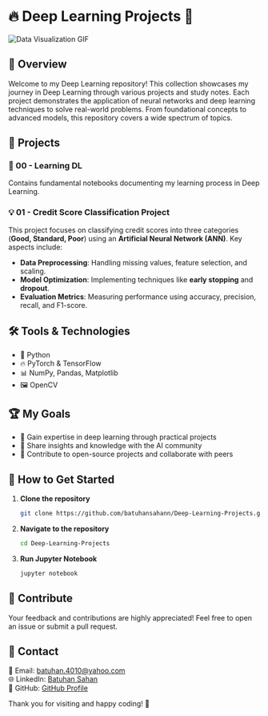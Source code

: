 # 🔥 Deep Learning Projects 🚀
![Data Visualization GIF](./fire.gif)
## 📝 Overview
Welcome to my Deep Learning repository! This collection showcases my journey in Deep Learning through various projects and study notes. Each project demonstrates the application of neural networks and deep learning techniques to solve real-world problems. From foundational concepts to advanced models, this repository covers a wide spectrum of topics.

## 📁 Projects
### 📖 00 - Learning DL
Contains fundamental notebooks documenting my learning process in Deep Learning.

### 💡 01 - Credit Score Classification Project
This project focuses on classifying credit scores into three categories (**Good, Standard, Poor**) using an **Artificial Neural Network (ANN)**. Key aspects include:
- **Data Preprocessing**: Handling missing values, feature selection, and scaling.
- **Model Optimization**: Implementing techniques like **early stopping** and **dropout**.
- **Evaluation Metrics**: Measuring performance using accuracy, precision, recall, and F1-score.

## 🛠 Tools & Technologies
- 🐍 Python
- 🔥 PyTorch & TensorFlow
- 📊 NumPy, Pandas, Matplotlib
- 🖼️ OpenCV

## 🏆 My Goals
- 🌌 Gain expertise in deep learning through practical projects
- 🚀 Share insights and knowledge with the AI community
- 🤝 Contribute to open-source projects and collaborate with peers

## 🚀 How to Get Started
1. **Clone the repository**
   ```sh
   git clone https://github.com/batuhansahann/Deep-Learning-Projects.git
   ```
2. **Navigate to the repository**
   ```sh
   cd Deep-Learning-Projects
   ```
3. **Run Jupyter Notebook**
   ```sh
   jupyter notebook
   ```

## 🤝 Contribute
Your feedback and contributions are highly appreciated! Feel free to open an issue or submit a pull request.

## 📩 Contact
📧 Email: batuhan.4010@yahoo.com  
🌐 LinkedIn: [Batuhan Sahan](https://www.linkedin.com/in/batuhansahann/)  
📂 GitHub: [GitHub Profile](https://github.com/batuhansahann)

Thank you for visiting and happy coding! 🚀
